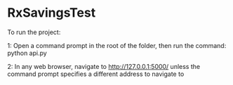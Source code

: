 # RxSavingsTest

To run the project:

1: Open a command prompt in the root of the folder, then run the command: python api.py

2: In any web browser, navigate to http://127.0.0.1:5000/ unless the command prompt specifies a different address to navigate to 
